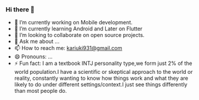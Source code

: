 ### Hi there 👋

- 🔭 I’m currently working on Mobile development.
- 🌱 I’m currently learning Android and Later on Flutter
- 👯 I’m looking to collaborate on open source projects.
- 💬 Ask me about ...
- 📫 How to reach me: kariuki931@gmail.com
- 😄 Pronouns: ...
- ⚡ Fun fact: I am a textbook INTJ personality type,we form just 2% of the world population.I have a scientific or skeptical approach to the world or reality, constantly wanting to know how things work and what they are likely to do under different settings/context.I just see things differently than most people do.
